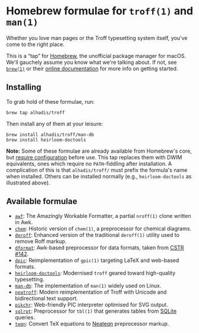 Homebrew formulae for `troff(1)` and `man(1)`
=============================================

Whether you love man pages or the Troff typesetting system itself, you've come to the right place.

This is a “tap” for [Homebrew](https://brew.sh), the unofficial package manager for macOS.
We'll gauchely assume you know what we're talking about.
If not, see [`brew(1)`](https://docs.brew.sh/Manpage) or their [online documentation](https://brew.sh/) for more info on getting started.


Installing
----------

To grab hold of these formulae, run:

	brew tap alhadis/troff

Then install any of them at your leisure:

	brew install alhadis/troff/man-db
	brew install heirloom-doctools

**Note:** Some of these formulae are already available from Homebrew's core, but [require configuration](https://github.com/Homebrew/homebrew-core/issues/36981#issuecomment-464290531) before use.
This tap replaces them with DWIM equivalents, ones which require no `PATH`-fiddling after installation.
A complication of this is that `alhadis/troff/` must prefix the formula's name when installed.
Others can be installed normally (e.g., `heirloom-doctools` as illustrated above).


Available formulae
------------------
*	[`awf`](http://doc.cat-v.org/henry_spencer/awf/):
	The Amazingly Workable Formatter, a partial `nroff(1)` clone written in Awk.
*	[`chem`](https://netlib.org/typesetting/):
	Historic version of `chem(1)`, a preprocessor for chemical diagrams.
*	[`deroff`](http://www.moria.de/~michael/deroff/):
	Enhanced version of the traditional `deroff(1)` utility used to remove Roff markup.
*	[`dformat`](https://github.com/sathlan/dformat):
	Awk-based preprocessor for data formats, taken from [CSTR #142](https://www.troff.org/papers.html).
*	[`dpic`](https://gitlab.com/aplevich/dpic):
	Reimplementation of `gpic(1)` targeting LaTeX and web-based formats.
*	[`heirloom-doctools`](http://n-t-roff.github.io/heirloom/doctools.html):
	Modernised `troff` geared toward high-quality typesetting.
*	[`man-db`](https://man-db.gitlab.io/man-db/):
	The implementation of `man(1)` widely used on Linux.
*	[`neatroff`](http://litcave.rudi.ir/):
	Modern reimplementation of Troff with Unicode and bidirectional text support.
*	[`pikchr`](https://pikchr.org/home):
	Web-friendly PIC interpreter optimised for SVG output.
*	[`sqlrpt`](https://github.com/jklowden/sqlrpt):
	Preprocessor for `tbl(1)` that generates tables from [SQLite](https://www.sqlite.org/lang.html) queries.
*	[`teqn`](https://github.com/mahdiElliot/teqn):
	Convert TeX equations to [Neateqn](https://github.com/aligrudi/neateqn) preprocessor markup.
